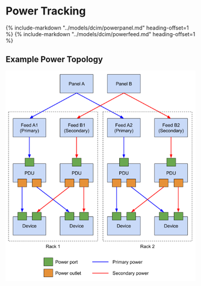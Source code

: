 # Power Tracking

{%
    include-markdown "../models/dcim/powerpanel.md"
    heading-offset=1
%}
{%
    include-markdown "../models/dcim/powerfeed.md"
    heading-offset=1
%}

## Example Power Topology

![Power distribution model](../media/power_distribution.png)
